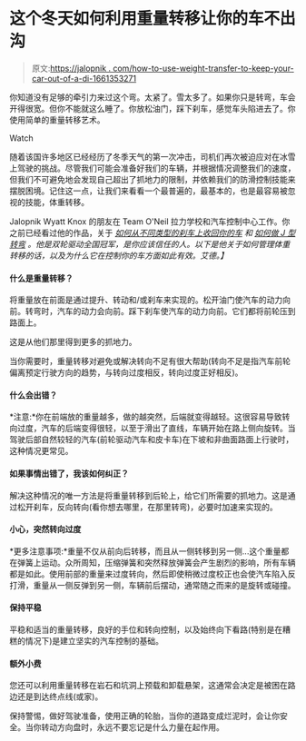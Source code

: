 # 这个冬天如何利用重量转移让你的车不出沟

> 原文:[https://jalopnik . com/how-to-use-weight-transfer-to-keep-your-car-out-of-a-di-1661353271](https://jalopnik.com/how-to-use-weight-transfer-to-keep-your-car-out-of-a-di-1661353271)

你知道没有足够的牵引力来过这个弯。太紧了。雪太多了。如果你只是转弯，车会开得很宽。但你不能就这么睡了。你放松油门，踩下刹车，感觉车头陷进去了。你使用简单的重量转移艺术。

Watch

随着该国许多地区已经经历了冬季天气的第一次冲击，司机们再次被迫应对在冰雪上驾驶的挑战。尽管我们可能会准备好我们的车辆，并根据情况调整我们的速度，但我们不可避免地会发现自己超出了抓地力的限制，并依赖我们的防滑控制技能来摆脱困境。记住这一点，让我们来看看一个最普遍的，最基本的，也是最容易被忽视的技能，体重转移。

Jalopnik Wyatt Knox 的朋友在 Team O'Neil 拉力学校和汽车控制中心工作。你之前已经看过他的作品，关于 [*如何从不同类型的刹车上收回你的车*](http://lifehacker.com/recover-control-of-your-car-during-different-types-of-s-1506719311) *和* [*如何做 J 型转弯*](http://lifehacker.com/this-illustrated-guide-shows-you-how-to-properly-perfor-1636748485) *。他是双轮驱动全国冠军，是你应该信任的人。以下是他关于如何管理体重转移的话，以及为什么它在控制你的车方面如此有效。艾德。】*

#### 什么是重量转移？

将重量放在前面是通过提升、转动和/或刹车来实现的。松开油门使汽车的动力向前。转弯时，汽车的动力会向前。踩下刹车使汽车的动力向前。它们都将前轮压到路面上。

这是从他们那里得到更多的抓地力。

当你需要时，重量转移对避免或解决转向不足有很大帮助(转向不足是指汽车前轮偏离预定行驶方向的趋势，与转向过度相反，转向过度正好相反)。

#### 什么会出错？

*注意:*你在前端放的重量越多，做的越突然，后端就变得越轻。这很容易导致转向过度，汽车的后端变得很轻，以至于滑出了直线，车辆开始在路上侧向旋转。当驾驶后部自然较轻的汽车(前轮驱动汽车和皮卡车)在下坡和非曲面路面上行驶时，这种情况更常见。

#### 如果事情出错了，我该如何纠正？

解决这种情况的唯一方法是将重量转移到后轮上，给它们所需要的抓地力。这是通过松开刹车，反向转向(看你想去哪里，在那里转弯)，必要时加速来实现的。

#### 小心，突然转向过度

*更多注意事项:*重量不仅从前向后转移，而且从一侧转移到另一侧...这个重量都在弹簧上运动。众所周知，压缩弹簧和突然释放弹簧会产生剧烈的影响，所有车辆都是如此。使用前部的重量来过度转向，然后即使稍微过度校正也会使汽车陷入反打滑，重量从一侧反弹到另一侧，车辆前后摆动，通常随之而来的是旋转或碰撞。

#### 保持平稳

平稳和适当的重量转移，良好的手位和转向控制，以及始终向下看路(特别是在糟糕的情况下)是建立坚实的汽车控制的基础。

#### 额外小费

您还可以利用重量转移在岩石和坑洞上预载和卸载悬架，这通常会决定是被困在路边还是到达终点线(或家)。

保持警惕，做好驾驶准备，使用正确的轮胎，当你的道路变成烂泥时，会让你安全。当你转动方向盘时，永远不要忘记是什么力量在起作用。